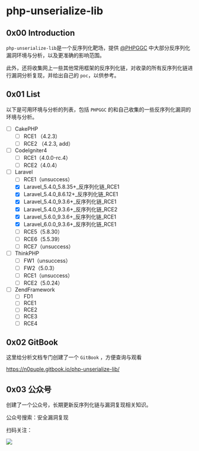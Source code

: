 # php-unserialize-lib

## 0x00 Introduction

`php-unserialize-lib`是一个反序列化靶场，提供 [@PHPGGC](https://github.com/ambionics/phpggc) 中大部分反序列化漏洞环境与分析，以及更准确的影响范围。

此外，还将收集网上一些其他常用框架的反序列化链，对收录的所有反序列化链进行漏洞分析复现，并给出自己的 `poc`，以供参考。

## 0x01 List

以下是可用环境与分析的列表，包括 `PHPGGC` 的和自己收集的一些反序列化漏洞的环境与分析。

- [ ] CakePHP
  - [ ] RCE1 （4.2.3）
  - [ ] RCE2 （4.2.3, add）
- [ ] CodeIgniter4
  - [ ] RCE1（4.0.0-rc.4）
  - [ ] RCE2（4.0.4）
- [ ] Laravel
  - [ ] RCE1（unsuccess）
  - [x] Laravel_5.4.0_5.8.35+\_反序列化链_RCE1
  - [x] Laravel_5.4.0_8.6.12+\_反序列化链_RCE1
  - [x] Laravel_5.4.0_9.3.6+\_反序列化链_RCE1
  - [x] Laravel_5.4.0_9.3.6+\_反序列化链_RCE2
  - [x] Laravel_5.6.0_9.3.6+\_反序列化链_RCE1
  - [x] Laravel_6.0.0_9.3.6+\_反序列化链_RCE1
  - [ ] RCE5（5.8.30）
  - [ ] RCE6（5.5.39）
  - [ ] RCE7（unsuccess）
- [ ] ThinkPHP
  - [ ] FW1（unsuccess）
  - [ ] FW2（5.0.3）
  - [ ] RCE1（unsuccess）
  - [ ] RCE2（5.0.24）
- [ ] ZendFramework
  - [ ] FD1
  - [ ] RCE1
  - [ ] RCE2
  - [ ] RCE3
  - [ ] RCE4

## 0x02 GitBook

这里给分析文档专门创建了一个 `GitBook` ，方便查询与观看

https://n0puple.gitbook.io/php-unserialize-lib/

## 0x03 公众号

创建了一个公众号，长期更新反序列化链与漏洞复现相关知识。

公众号搜索：安全漏洞复现

扫码关注：

![](https://gitee.com/N0puple/picgo/raw/master/img/qrcode_for_gh_a41358b842dd_430.jpg)

